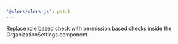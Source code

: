 ```yaml
---
'@clerk/clerk-js': patch
---
```


Replace role based check with permission based checks inside the OrganizationSettings component.
